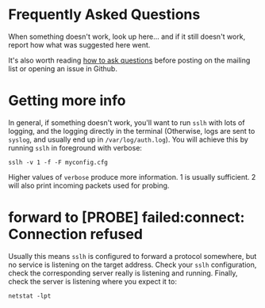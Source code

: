 Frequently Asked Questions
==========================

When something doesn't work, look up here... and if it still
doesn't work, report how what was suggested here went.

It's also worth reading [how to ask
questions](http://www.catb.org/~esr/faqs/smart-questions.html)
before posting on the mailing list or opening an issue in
Github.

Getting more info
=================

In general, if something doesn't work, you'll want to run
`sslh` with lots of logging, and the logging directly in
the terminal (Otherwise, logs are sent to `syslog`, and
usually end up in `/var/log/auth.log`). You will achieve
this by running `sslh` in foreground with verbose:

```
sslh -v 1 -f -F myconfig.cfg
```

Higher values of `verbose` produce more information. 1 is
usually sufficient. 2 will also print incoming packets used
for probing.

forward to [PROBE] failed:connect: Connection refused
=====================================================

Usually this means `sslh` is configured to forward a
protocol somewhere, but no service is listening on the
target address. Check your `sslh` configuration, check the
corresponding server really is listening and running.
Finally, check the server is listening where you expect it
to:

```
netstat -lpt
```

